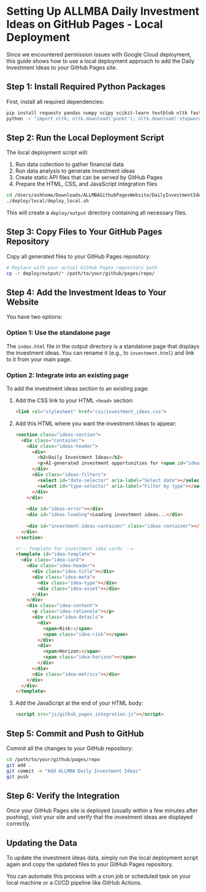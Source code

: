 # Setting Up ALLMBA Daily Investment Ideas on GitHub Pages - Local Deployment

Since we encountered permission issues with Google Cloud deployment, this guide shows how to use a local deployment approach to add the Daily Investment Ideas to your GitHub Pages site.

## Step 1: Install Required Python Packages

First, install all required dependencies:

```bash
pip install requests pandas numpy scipy scikit-learn textblob nltk fastapi uvicorn pydantic python-dotenv newsapi-python pytrends finnhub-python
python -c "import nltk; nltk.download('punkt'); nltk.download('stopwords'); nltk.download('wordnet')"
```

## Step 2: Run the Local Deployment Script

The local deployment script will:
1. Run data collection to gather financial data
2. Run data analysis to generate investment ideas
3. Create static API files that can be served by GitHub Pages
4. Prepare the HTML, CSS, and JavaScript integration files

```bash
cd /Users/ashhome/Downloads/ALLMBAGithubPagesWebsite/DailyInvestmentIdeas
./deploy/local/deploy_local.sh
```

This will create a `deploy/output` directory containing all necessary files.

## Step 3: Copy Files to Your GitHub Pages Repository

Copy all generated files to your GitHub Pages repository:

```bash
# Replace with your actual GitHub Pages repository path
cp -r deploy/output/* /path/to/your/github/pages/repo/
```

## Step 4: Add the Investment Ideas to Your Website

You have two options:

### Option 1: Use the standalone page

The `index.html` file in the output directory is a standalone page that displays the investment ideas. You can rename it (e.g., to `investment.html`) and link to it from your main page.

### Option 2: Integrate into an existing page

To add the investment ideas section to an existing page:

1. Add the CSS link to your HTML `<head>` section:
   ```html
   <link rel="stylesheet" href="css/investment_ideas.css">
   ```

2. Add this HTML where you want the investment ideas to appear:
   ```html
   <section class="ideas-section">
     <div class="container">
       <div class="ideas-header">
         <div>
           <h2>Daily Investment Ideas</h2>
           <p>AI-generated investment opportunities for <span id="ideas-date-display">today</span></p>
         </div>
         <div class="ideas-filters">
           <select id="date-selector" aria-label="Select date"></select>
           <select id="type-selector" aria-label="Filter by type"></select>
         </div>
       </div>
       
       <div id="ideas-error"></div>
       <div id="ideas-loading">Loading investment ideas...</div>
       
       <div id="investment-ideas-container" class="ideas-container"></div>
     </div>
   </section>

   <!-- Template for investment idea cards -->
   <template id="idea-template">
     <div class="idea-card">
       <div class="idea-header">
         <div class="idea-title"></div>
         <div class="idea-meta">
           <div class="idea-type"></div>
           <div class="idea-asset"></div>
         </div>
       </div>
       <div class="idea-content">
         <p class="idea-rationale"></p>
         <div class="idea-details">
           <div>
             <span>Risk:</span>
             <span class="idea-risk"></span>
           </div>
           <div>
             <span>Horizon:</span>
             <span class="idea-horizon"></span>
           </div>
         </div>
         <div class="idea-metrics"></div>
       </div>
     </div>
   </template>
   ```

3. Add the JavaScript at the end of your HTML body:
   ```html
   <script src="js/github_pages_integration.js"></script>
   ```

## Step 5: Commit and Push to GitHub

Commit all the changes to your GitHub repository:

```bash
cd /path/to/your/github/pages/repo
git add .
git commit -m "Add ALLMBA Daily Investment Ideas"
git push
```

## Step 6: Verify the Integration

Once your GitHub Pages site is deployed (usually within a few minutes after pushing), visit your site and verify that the investment ideas are displayed correctly.

## Updating the Data

To update the investment ideas data, simply run the local deployment script again and copy the updated files to your GitHub Pages repository.

You can automate this process with a cron job or scheduled task on your local machine or a CI/CD pipeline like GitHub Actions.